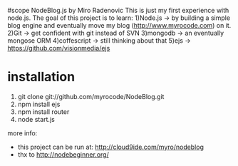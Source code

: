#scope
NodeBlog.js by Miro Radenovic
This is just my first experience with node.js.
The goal of this project is to learn:
1)Node.js -> by building a simple blog engine and eventually move my blog (http://www.myrocode.com) on it.
2)Git -> get confident with git instead of SVN
3)mongodb -> an eventually mongose ORM
4)coffescript -> still thinking about that
5)ejs -> https://github.com/visionmedia/ejs

# installation
1. git clone git://github.com/myrocode/NodeBlog.git
2. npm install ejs
3. npm install router
4. node start.js




more info:
- this project can be run at: http://cloud9ide.com/myro/nodeblog
- thx to http://nodebeginner.org/